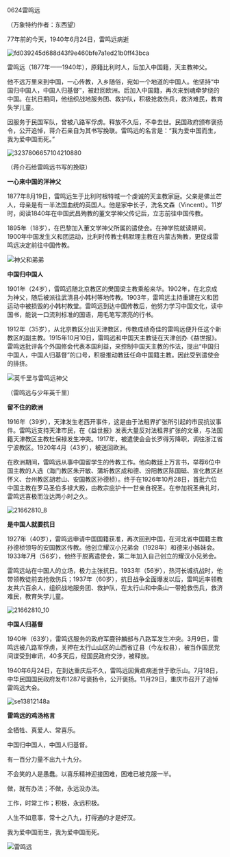 0624雷鸣远

（万象特约作者：东西望）

77年前的今天，1940年6月24日，雷鸣远病逝

![fd039245d688d43f9e460bfe7a1ed21b0ff43bca](fd039245d688d43f9e460bfe7a1ed21b0ff43bca.jpg)

雷鸣远（1877年——1940年），原籍比利时人，后加入中国籍，天主教神父。

他不远万里来到中国，一心传教，入乡随俗，宛如一个地道的中国人。他坚持“中国归中国人，中国人归基督”，被赶回欧洲。后加入中国籍，再次来到魂牵梦绕的中国。在抗日期间，他组织战地服务团、救护队，积极抢救伤兵，救济难民，教育失学儿童。

因服务于民国军队，曾被八路军俘虏。释放不久后，不幸去世。民国政府颁布褒扬令，公开追悼，蒋介石亲自为其书写挽联。雷鸣远的名言是：“我为爱中国而生，我为爱中国而死。”

![3237806657104210880](3237806657104210880.jpg)

（蒋介石给雷鸣远书写的挽联）

**一心来中国的洋神父**

1877年8月19日，雷鸣远生于比利时根特城一个虔诚的天主教家庭。父亲是佛兰芒人，母亲是有一半法国血统的英国人。他是家中长子，洗名文森（Vincent）。11岁时，阅读1840年在中国武昌殉教的董文学神父传记后，立志前往中国传教。

1895年（18岁），在巴黎加入董文学神父所属的遣使会。在神学院就读期间，1900年中国发生义和团运动，比利时传教士韩默理主教在内蒙古殉教，更促成雷鸣远决定前往中国传教。

![神父和弟弟](神父和弟弟.jpg)

**中国归中国人**

1901年（24岁），雷鸣远随北京教区的樊国梁主教乘船来华。1902年，在北京成为神父，随后被派往武清县小韩村等地传教。1903年，雷鸣远主持重建在义和团运动中被损毁的小韩村教堂。雷鸣远到达中国传教后，他努力学习中国文化，读中国书，能说一口流利标准的国语，用毛笔写漂亮的行书。

1912年（35岁），从北京教区分出天津教区，传教成绩奇佳的雷鸣远便升任这个新教区的副主教。1915年10月10日，雷鸣远和中国天主教徒在天津创办《益世报》。雷鸣远批评各个外国修会代表本国利益，来控制中国天主教的作法，提出“中国归中国人，中国人归基督”的口号，积极推动教廷任命中国籍主教。因此受到遣使会的排挤。

![英千里与雷鸣远神父](英千里与雷鸣远神父.jpg)

（雷鸣远与少年英千里）

**留不住的欧洲**

1916年（39岁），天津发生老西开事件，这是由于法租界扩张所引起的市民抗议事件。雷鸣远支持天津市民，在《益世报》发表大量反对法租界扩张的文章，与法国籍天津教区主教杜保禄发生冲突。1917年，被遣使会会长罗得芳降职，调往浙江省宁波教区。1920年4月（43岁），被送回欧洲。

在欧洲期间，雷鸣远从事中国留学生的传教工作。他向教廷上万言书，举荐6位中国主教的人选（海门教区朱开敏、蒲圻教区成和德、汾阳教区陈国砥、宣化教区赵怀义、台州教区胡若山、安国教区孙德桢）。终于在1926年10月28日，首批六位中国主教在罗马圣伯多禄大殿，由教宗庇护十一世亲自祝圣。在参加祝圣典礼时，雷鸣远喜极而泣达两小时之久。

![21662810_8](21662810_8.jpg)

**是中国人就要抗日**

1927年（40岁），雷鸣远申请中国国籍获准，再次回到中国，在河北省中国籍主教孙德桢领导的安国教区传教。他创立耀汉小兄弟会（1928年）和德来小姊妹会。1933年7月（56岁），他终于脱离遣使会，第二年加入自己创立的耀汉小兄弟会。

雷鸣远站在中国人的立场，极力主张抗日。1933年（56岁），热河长城抗战时，他带领教徒前去抢救伤兵；1937年（60岁），抗日战争全面爆发以后，雷鸣远率领教友共六百余人，组织战地服务团、救护队，在太行山和中条山一带抢救伤兵，救济难民，教育失学儿童。

![21662810_10](21662810_10.jpg)

**中国人归基督**

1940年（63岁），雷鸣远服务的政府军鹿钟麟部与八路军发生冲突。3月9日，雷鸣远被八路军俘虏，关押在太行山山区的山西省辽县（今左权县），被当作国民党间谍受到审讯，40多天后，经国民政府交涉，被释放。

1940年6月24日，在到达重庆后不久，雷鸣远因黄疸病逝世于歌乐山。7月18日，中华民国国民政府发布1287号褒扬令，公开褒扬。11月29日，重庆市召开了追悼雷鸣远大会。

![se13812148a](se13812148a.jpg)

**雷鸣远的鸡汤格言**

全牺牲、真爱人、常喜乐。

中国归中国人，中国人归基督。

有一百分力量不出九十九分。

不会笑的人是愚蠢。以喜乐精神迎接困难，困难已被克服一半。

做，就有办法；不做，永远没办法。

工作，时常工作；积极，永远积极。

人生不如意事，常十之八九，打得通的才是好汉。

我为爱中国而生，我为爱中国而死。

![雷鸣远](雷鸣远.jpg)